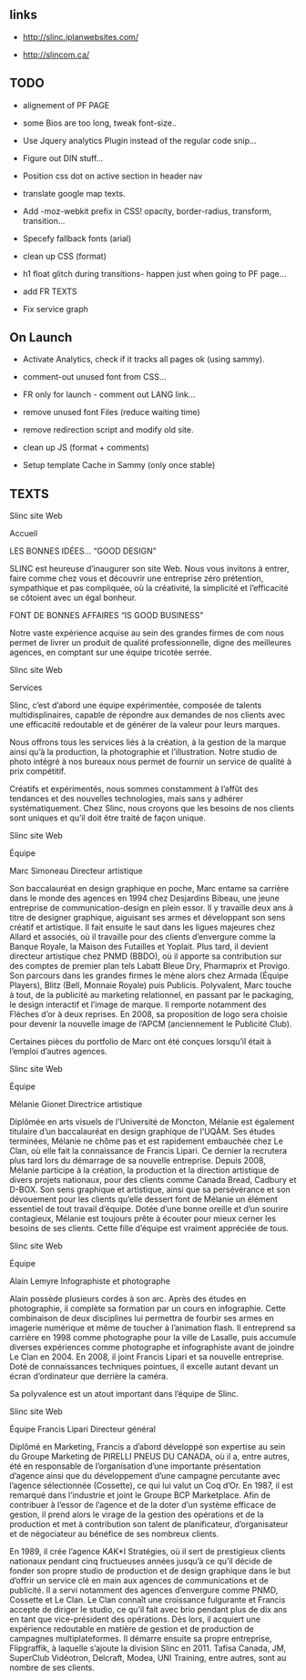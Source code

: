 links
-----

- http://slinc.iplanwebsites.com/

- http://slincom.ca/


TODO
------

- alignement of PF PAGE

- some Bios are too long, tweak font-size..

- Use Jquery analytics Plugin instead of the regular code snip...

- Figure out DIN stuff...

- Position css dot on active section in header nav

- translate google map texts.

- Add -moz-webkit prefix in CSS! opacity, border-radius, transform, transition...

- Specefy fallback fonts (arial)

- clean up CSS (format)

- h1 float glitch during transitions- happen just when going to PF page...

- add FR TEXTS

- Fix service graph



On Launch
------

- Activate Analytics, check if it tracks all pages ok (using sammy).
- comment-out unused font from CSS...
- FR only for launch - comment out LANG link...
- remove unused font Files (reduce waiting time)
- remove redirection script and modify old site.
- clean up JS (format + comments)

- Setup template Cache in Sammy (only once stable)



TEXTS
-----------





Slinc site Web

Accueil

LES BONNES IDÉES...
“GOOD DESIGN”

SLINC est heureuse d’inaugurer son site Web. Nous vous invitons à entrer, faire comme chez vous et découvrir une entreprise zéro prétention, sympathique et pas compliquée, où la créativité, la simplicité et l’efficacité se côtoient avec un égal bonheur.

FONT DE BONNES AFFAIRES
“IS GOOD BUSINESS”

Notre vaste expérience acquise au sein des grandes firmes de com nous permet de livrer un produit de qualité professionnelle, digne des meilleures agences, en comptant sur une équipe tricotée serrée.

Slinc site Web

Services

Slinc, c’est d’abord une équipe expérimentée, composée de talents multidisplinaires, capable de répondre aux demandes de nos clients avec une efficacité redoutable et de générer de la valeur pour leurs marques. 

Nous offrons tous les services liés à la création, à la gestion de la marque ainsi qu’à la production, la photographie et l’illustration. Notre studio de photo intégré à nos bureaux nous permet de fournir un service de qualité à prix compétitif.

Créatifs et expérimentés, nous sommes constamment à l’affût des tendances et des nouvelles technologies, mais sans y adhérer systématiquement. Chez Slinc, nous croyons que les besoins de nos clients sont uniques et qu’il doit être traité de façon unique.

Slinc site Web

Équipe

Marc Simoneau
Directeur artistique

Son baccalauréat en design graphique en poche, Marc entame sa carrière dans le monde des agences en 1994 chez Desjardins Bibeau, une jeune entreprise de communication-design en plein essor. Il y travaille deux ans à titre de designer graphique, aiguisant ses armes et développant son sens créatif et artistique. Il fait ensuite le saut dans les ligues majeures chez Allard et associés, où il travaille pour des clients d’envergure comme la Banque Royale, la Maison des Futailles et Yoplait. Plus tard, il devient directeur artistique chez PNMD (BBDO), où il apporte sa contribution sur des comptes de premier plan tels Labatt Bleue Dry, Pharmaprix et Provigo. Son parcours dans les grandes firmes le mène alors chez Armada (Équipe Players), Blitz (Bell, Monnaie Royale) puis Publicis. 
Polyvalent, Marc touche à tout, de la publicité au marketing relationnel, en passant par le packaging, le design interactif et l’image de marque. Il remporte notamment des Flèches d’or à deux reprises. En 2008, sa proposition de logo sera choisie pour devenir la nouvelle image de l’APCM (anciennement le Publicité Club).

Certaines pièces du portfolio de Marc ont été conçues lorsqu’il était à l’emploi d’autres agences.

Slinc site Web

Équipe 

Mélanie Gionet
Directrice artistique

Diplômée en arts visuels de l’Université de Moncton, Mélanie est également titulaire d’un baccalauréat en design graphique de l’UQÀM. Ses études terminées, Mélanie ne chôme pas et est rapidement embauchée chez Le Clan, où elle fait la connaissance de Francis Lipari. Ce dernier la recrutera plus tard lors du démarrage de sa nouvelle entreprise. Depuis 2008, Mélanie participe à la création, la production et la direction artistique de divers projets nationaux, pour des clients comme Canada Bread, Cadbury et D-BOX. Son sens graphique et artistique, ainsi que sa persévérance et son dévouement pour les clients qu’elle dessert font de Mélanie un élément essentiel de tout travail d’équipe. Dotée d’une bonne oreille et d’un sourire contagieux, Mélanie est toujours prête à écouter pour mieux cerner les besoins de ses clients. Cette fille d’équipe est vraiment appréciée de tous.

Slinc site Web

Équipe 

Alain Lemyre
Infographiste et photographe

Alain possède plusieurs cordes à son arc. Après des études en photographie, il complète sa formation par un cours en infographie. Cette combinaison de deux disciplines lui permettra de fourbir ses armes en imagerie numérique et même de toucher à l’animation flash. Il entreprend sa carrière en 1998 comme photographe pour la ville de Lasalle, puis accumule diverses expériences comme photographe et infographiste avant de joindre Le Clan en 2004. En 2008, il joint Francis Lipari et sa nouvelle entreprise. Doté de connaissances techniques pointues, il excelle autant devant un écran d’ordinateur que derrière la caméra. 

Sa polyvalence est un atout important dans l’équipe de Slinc.

Slinc site Web

Équipe 
Francis Lipari 
Directeur général

Diplômé en Marketing, Francis a d’abord développé son expertise au sein du Groupe Marketing de PIRELLI PNEUS DU CANADA, où il a, entre autres, été en responsable de l’organisation d’une importante présentation d’agence ainsi que du développement d’une campagne percutante avec l’agence sélectionnée (Cossette), ce qui lui valut un Coq d’Or.
En 1987, il est remarqué dans l’industrie et joint le Groupe BCP Marketplace. Afin de contribuer à l’essor de l’agence et de la doter d’un système efficace de gestion, il prend alors le virage de la gestion des opérations et de la production et met à contribution son talent de planificateur, d’organisateur et de négociateur au bénéfice de ses nombreux clients.

En 1989, il crée l’agence K*A*K*I Stratégies, où il sert de prestigieux clients nationaux pendant cinq fructueuses années jusqu’à ce qu’il décide de fonder son propre studio de production et de design graphique dans le but d’offrir un service clé en main aux agences de communications et de publicité. Il a servi notamment des agences d’envergure comme PNMD, Cossette et Le Clan. Le Clan connaît une croissance fulgurante et Francis accepte de diriger le studio, ce qu’il fait avec brio pendant plus de dix ans en tant que vice-président des opérations. Dès lors, il acquiert une expérience redoutable en matière de gestion et de production de campagnes multiplateformes. Il démarre ensuite sa propre entreprise, Flipgraffik, à laquelle s’ajoute la division Slinc en 2011. Tafisa Canada, JM, SuperClub Vidéotron, Delcraft, Modea, UNI Training, entre autres, sont au nombre de ses clients.






